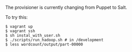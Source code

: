 The provisioner is currently changing from Puppet to Salt.

To try this:

``` shell
$ vagrant up
$ vagrant ssh
$ sh instal_with_user.sh
$ ./scripts/run_hadoop.sh # in /development
$ less wordcount/output/part-00000
```
